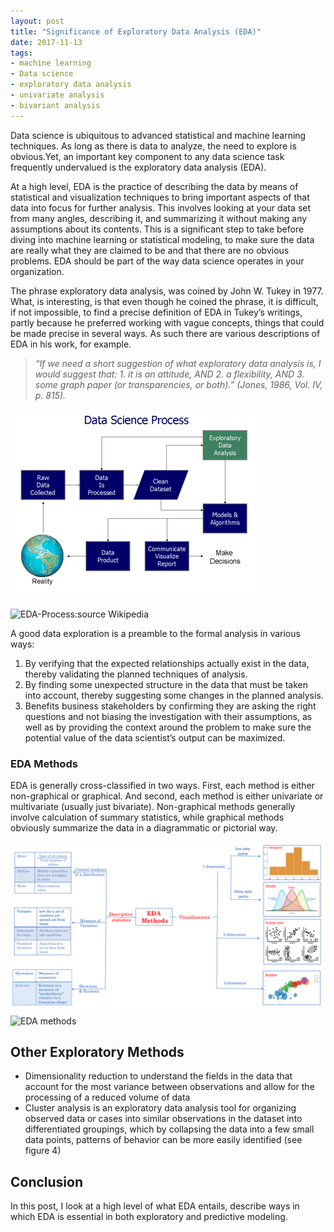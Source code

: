 ```yaml
---
layout: post
title: "Significance of Exploratory Data Analysis (EDA)"
date: 2017-11-13
tags:
- machine learning
- Data science
- exploratory data analysis
- univariate analysis
- bivariant analysis
---
```

Data science is ubiquitous to advanced statistical and machine learning techniques. As long as there is data to analyze, the need to explore is obvious.Yet, an important key component to any data science task frequently undervalued is the exploratory data analysis (EDA). 


At a high level, EDA is the practice of describing the data by means of statistical and visualization techniques to bring important aspects of that data into focus for further analysis. This involves looking at your data set from many angles, describing it, and summarizing it without making any assumptions about its contents. This is a significant step to take before diving into machine learning or statistical modeling, to make sure the data are really what they are claimed to be and that there are no obvious problems. EDA should be part of the way data science operates in your organization.

The phrase exploratory data analysis, was coined by John W. Tukey in 1977.  What, is interesting, is that even though he coined the phrase, it is difficult, if not impossible, to find a precise definition of EDA in Tukey’s writings, partly because he preferred working with vague concepts, things that could be made precise in several ways. As such there are various descriptions of EDA in his work, for example.

> *“If we need a short suggestion of what exploratory data analysis is, I would suggest that: 1. it is an attitude, AND 2. a flexibility, AND 3. some graph paper (or transparencies, or both).” (Jones, 1986, Vol. IV, p. 815).*

![EDA methods](/images/edaprocess.png)

![EDA-Process:source Wikipedia](https://github.com/Jean-njoroge/jean-njoroge.github.io/tree/master/)


A good data exploration is a preamble to the formal analysis in various ways:
1. By verifying that the expected relationships actually exist in the data, thereby validating the planned techniques of analysis. 
2. By finding some unexpected structure in the data that must be taken into account, thereby suggesting some changes in the planned analysis. 
3. Benefits business stakeholders by confirming they are asking the right questions and not biasing the investigation with their assumptions, as well as by providing the context around the problem to make sure the potential value of the data scientist’s output can be maximized.


### EDA Methods
EDA is generally cross-classified in two ways. First, each method is either non-graphical or graphical. And second, each method is either univariate or multivariate (usually just bivariate). Non-graphical methods generally involve calculation of summary statistics, while graphical methods obviously summarize the data in a diagrammatic or pictorial way. 

![EDA methods ](/images/edamethods.png)
![EDA methods](https://github.com/Jean-njoroge/jean-njoroge.github.io/tree/master/)

## Other Exploratory Methods
* Dimensionality reduction to understand the fields in the data that account for the most variance between observations and allow for the processing of a reduced volume of data
* Cluster analysis is an exploratory data analysis tool for organizing observed data or cases into similar observations in the dataset into differentiated groupings, which by collapsing the data into a few small data points, patterns of behavior can be more easily identified (see figure 4)

## Conclusion
In this post, I look at a high level of what EDA entails, describe ways in which EDA is essential in both exploratory and predictive modeling. 



